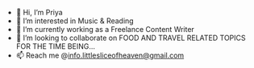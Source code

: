 - 👋 Hi, I’m Priya
- 👀 I’m interested in Music & Reading
- 🌱 I’m currently working as a Freelance Content Writer
- 💞️ I’m looking to collaborate on FOOD AND TRAVEL RELATED TOPICS FOR THE TIME BEING...
- 📫 Reach me @info.littlesliceofheaven@gmail.com

<!---
mou20183/mou20183 is a ✨ special ✨ repository because its `README.md` (this file) appears on your GitHub profile.
You can click the Preview link to take a look at your changes.
--->
